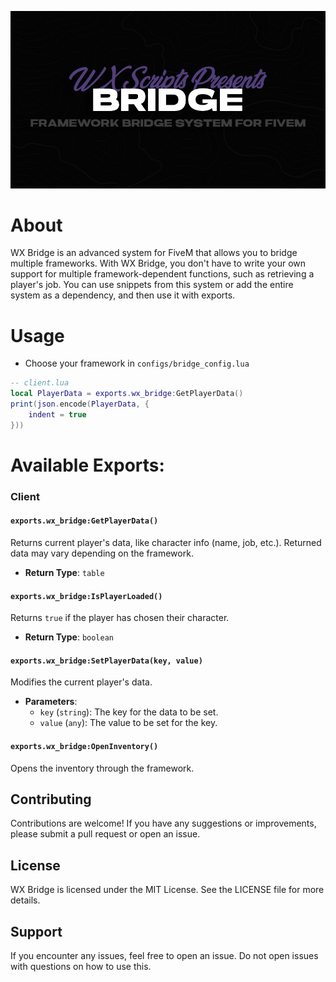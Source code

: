 ![banner](.assets/bridge-banner.png)

# About

WX Bridge is an advanced system for FiveM that allows you to bridge multiple frameworks. With WX Bridge, you don't have to write your own support for multiple framework-dependent functions, such as retrieving a player's job. You can use snippets from this system or add the entire system as a dependency, and then use it with exports.

# Usage
* Choose your framework in `configs/bridge_config.lua`

```lua
-- client.lua
local PlayerData = exports.wx_bridge:GetPlayerData()
print(json.encode(PlayerData, {
    indent = true
}))
```
# Available Exports:
### Client

#### `exports.wx_bridge:GetPlayerData()`
Returns current player's data, like character info (name, job, etc.). Returned data may vary depending on the framework.
- **Return Type**: `table`

#### `exports.wx_bridge:IsPlayerLoaded()`
Returns `true` if the player has chosen their character.
- **Return Type**: `boolean`

#### `exports.wx_bridge:SetPlayerData(key, value)`
Modifies the current player's data.
- **Parameters**:
  - `key` (`string`): The key for the data to be set.
  - `value` (`any`): The value to be set for the key.

#### `exports.wx_bridge:OpenInventory()`
Opens the inventory through the framework.


## Contributing
Contributions are welcome! If you have any suggestions or improvements, please submit a pull request or open an issue.

## License
WX Bridge is licensed under the MIT License. See the LICENSE file for more details.

## Support
If you encounter any issues, feel free to open an issue. Do not open issues with questions on how to use this.

